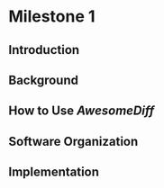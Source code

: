 Milestone 1
===========

## Introduction


## Background


## How to Use *AwesomeDiff*


## Software Organization


## Implementation



